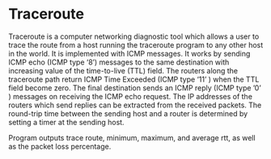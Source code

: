 # Traceroute

Traceroute is a computer networking diagnostic tool which allows a user to trace the route from a
host running the traceroute program to any other host in the world. It is implemented
with ICMP messages.  It works by sending ICMP echo (ICMP type ‘8’) messages to the same
destination with increasing value of the time-to-live (TTL) field. The routers along the traceroute
path return ICMP Time Exceeded (ICMP type ‘11’ ) when the TTL field become zero. The final
destination sends an ICMP reply (ICMP type ’0’ ) messages on receiving the ICMP echo request.
The IP addresses of the routers which send replies can be extracted from the received packets.
The round-trip time between the sending host and a router is determined by setting a timer at the
sending host. 

Program outputs trace route, minimum, maximum, and average rtt, as well as the packet loss
percentage.
